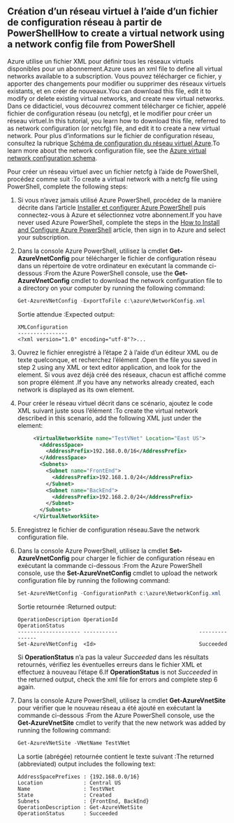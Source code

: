 ## <a name="how-to-create-a-virtual-network-using-a-network-config-file-from-powershell"></a><span data-ttu-id="2f2d4-101">Création d’un réseau virtuel à l’aide d’un fichier de configuration réseau à partir de PowerShell</span><span class="sxs-lookup"><span data-stu-id="2f2d4-101">How to create a virtual network using a network config file from PowerShell</span></span>
<span data-ttu-id="2f2d4-102">Azure utilise un fichier XML pour définir tous les réseaux virtuels disponibles pour un abonnement.</span><span class="sxs-lookup"><span data-stu-id="2f2d4-102">Azure uses an xml file to define all virtual networks available to a subscription.</span></span> <span data-ttu-id="2f2d4-103">Vous pouvez télécharger ce fichier, y apporter des changements pour modifier ou supprimer des réseaux virtuels existants, et en créer de nouveaux.</span><span class="sxs-lookup"><span data-stu-id="2f2d4-103">You can download this file, edit it to modify or delete existing virtual networks, and create new virtual networks.</span></span> <span data-ttu-id="2f2d4-104">Dans ce didacticiel, vous découvrez comment télécharger ce fichier, appelé fichier de configuration réseau (ou netcfg), et le modifier pour créer un réseau virtuel.</span><span class="sxs-lookup"><span data-stu-id="2f2d4-104">In this tutorial, you learn how to download this file, referred to as network configuration (or netcfg) file, and edit it to create a new virtual network.</span></span> <span data-ttu-id="2f2d4-105">Pour plus d’informations sur le fichier de configuration réseau, consultez la rubrique [Schéma de configuration du réseau virtuel Azure](https://msdn.microsoft.com/library/azure/jj157100.aspx).</span><span class="sxs-lookup"><span data-stu-id="2f2d4-105">To learn more about the network configuration file, see the [Azure virtual network configuration schema](https://msdn.microsoft.com/library/azure/jj157100.aspx).</span></span>

<span data-ttu-id="2f2d4-106">Pour créer un réseau virtuel avec un fichier netcfg à l’aide de PowerShell, procédez comme suit :</span><span class="sxs-lookup"><span data-stu-id="2f2d4-106">To create a virtual network with a netcfg file using PowerShell, complete the following steps:</span></span>

1. <span data-ttu-id="2f2d4-107">Si vous n’avez jamais utilisé Azure PowerShell, procédez de la manière décrite dans l’article [Installer et configurer Azure PowerShell](/powershell/azureps-cmdlets-docs) puis connectez-vous à Azure et sélectionnez votre abonnement.</span><span class="sxs-lookup"><span data-stu-id="2f2d4-107">If you have never used Azure PowerShell, complete the steps in the [How to Install and Configure Azure PowerShell](/powershell/azureps-cmdlets-docs) article, then sign in to Azure and select your subscription.</span></span>
2. <span data-ttu-id="2f2d4-108">Dans la console Azure PowerShell, utilisez la cmdlet **Get-AzureVnetConfig** pour télécharger le fichier de configuration réseau dans un répertoire de votre ordinateur en exécutant la commande ci-dessous :</span><span class="sxs-lookup"><span data-stu-id="2f2d4-108">From the Azure PowerShell console, use the **Get-AzureVnetConfig** cmdlet to download the network configuration file to a directory on your computer by running the following command:</span></span> 
   
   ```powershell
   Get-AzureVNetConfig -ExportToFile c:\azure\NetworkConfig.xml
   ```
   
   <span data-ttu-id="2f2d4-109">Sortie attendue :</span><span class="sxs-lookup"><span data-stu-id="2f2d4-109">Expected output:</span></span>
  
      ```
      XMLConfiguration                                                                                                     
      ----------------                                                                                                     
      <?xml version="1.0" encoding="utf-8"?>...
      ```

3. <span data-ttu-id="2f2d4-110">Ouvrez le fichier enregistré à l’étape 2 à l’aide d’un éditeur XML ou de texte quelconque, et recherchez l’élément **<VirtualNetworkSites>**.</span><span class="sxs-lookup"><span data-stu-id="2f2d4-110">Open the file you saved in step 2 using any XML or text editor application, and look for the **<VirtualNetworkSites>** element.</span></span> <span data-ttu-id="2f2d4-111">Si vous avez déjà créé des réseaux, chacun est affiché comme son propre élément **<VirtualNetworkSite>**.</span><span class="sxs-lookup"><span data-stu-id="2f2d4-111">If you have any networks already created, each network is displayed as its own **<VirtualNetworkSite>** element.</span></span>
4. <span data-ttu-id="2f2d4-112">Pour créer le réseau virtuel décrit dans ce scénario, ajoutez le code XML suivant juste sous l’élément **<VirtualNetworkSites>** :</span><span class="sxs-lookup"><span data-stu-id="2f2d4-112">To create the virtual network described in this scenario, add the following XML just under the **<VirtualNetworkSites>** element:</span></span>

   ```xml
        <VirtualNetworkSite name="TestVNet" Location="East US">
          <AddressSpace>
            <AddressPrefix>192.168.0.0/16</AddressPrefix>
          </AddressSpace>
          <Subnets>
            <Subnet name="FrontEnd">
              <AddressPrefix>192.168.1.0/24</AddressPrefix>
            </Subnet>
            <Subnet name="BackEnd">
              <AddressPrefix>192.168.2.0/24</AddressPrefix>
            </Subnet>
          </Subnets>
        </VirtualNetworkSite>
   ```
   
5. <span data-ttu-id="2f2d4-113">Enregistrez le fichier de configuration réseau.</span><span class="sxs-lookup"><span data-stu-id="2f2d4-113">Save the network configuration file.</span></span>
6. <span data-ttu-id="2f2d4-114">Dans la console Azure PowerShell, utilisez la cmdlet **Set-AzureVnetConfig** pour charger le fichier de configuration réseau en exécutant la commande ci-dessous :</span><span class="sxs-lookup"><span data-stu-id="2f2d4-114">From the Azure PowerShell console, use the **Set-AzureVnetConfig** cmdlet to upload the network configuration file by running the following command:</span></span> 
   
   ```powershell
   Set-AzureVNetConfig -ConfigurationPath c:\azure\NetworkConfig.xml
   ```
   
   <span data-ttu-id="2f2d4-115">Sortie retournée :</span><span class="sxs-lookup"><span data-stu-id="2f2d4-115">Returned output:</span></span>
   
      ```
      OperationDescription OperationId                          OperationStatus
      -------------------- -----------                          ---------------
      Set-AzureVNetConfig  <Id>                                 Succeeded 
      ```
   
   <span data-ttu-id="2f2d4-116">Si **OperationStatus** n’a pas la valeur *Succeeded* dans les résultats retournés, vérifiez les éventuelles erreurs dans le fichier XML et effectuez à nouveau l’étape 6.</span><span class="sxs-lookup"><span data-stu-id="2f2d4-116">If **OperationStatus** is not *Succeeded* in the returned output, check the xml file for errors and complete step 6 again.</span></span>

7. <span data-ttu-id="2f2d4-117">Dans la console Azure PowerShell, utilisez la cmdlet **Get-AzureVnetSite** pour vérifier que le nouveau réseau a été ajouté en exécutant la commande ci-dessous :</span><span class="sxs-lookup"><span data-stu-id="2f2d4-117">From the Azure PowerShell console, use the **Get-AzureVnetSite** cmdlet to verify that the new network was added by running the following command:</span></span> 

   ```powershell
   Get-AzureVNetSite -VNetName TestVNet
   ```
   
   <span data-ttu-id="2f2d4-118">La sortie (abrégée) retournée contient le texte suivant :</span><span class="sxs-lookup"><span data-stu-id="2f2d4-118">The returned (abbreviated) output includes the following text:</span></span>
  
      ```
      AddressSpacePrefixes : {192.168.0.0/16}
      Location             : Central US
      Name                 : TestVNet
      State                : Created
      Subnets              : {FrontEnd, BackEnd}
      OperationDescription : Get-AzureVNetSite
      OperationStatus      : Succeeded
      ```
